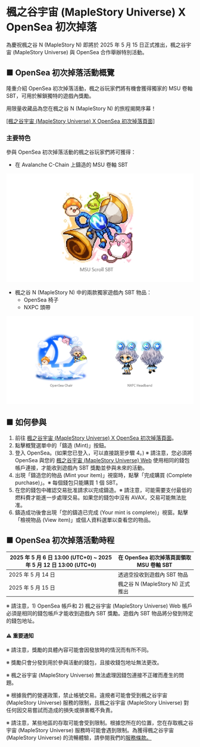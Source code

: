 # 楓之谷宇宙 (MapleStory Universe) X OpenSea 初次掉落

為慶祝楓之谷 N (MapleStory N) 即將於 2025 年 5 月 15 日正式推出，楓之谷宇宙 (MapleStory Universe) 與 OpenSea 合作舉辦特別活動。

## ■ OpenSea 初次掉落活動概覽

隆重介紹 OpenSea 初次掉落活動，楓之谷玩家們將有機會獲得獨家的 MSU 卷軸 SBT，可用於解鎖獨特的遊戲內獎勵。

用限量收藏品為您在楓之谷 N (MapleStory N) 的旅程揭開序幕！

[\[楓之谷宇宙 (MapleStory Universe) X OpenSea 初次掉落頁面\]](https://opensea.io/collection/msu-opensea/overview)

### 主要特色

參與 OpenSea 初次掉落活動的楓之谷玩家們將可獲得：

* 在 Avalanche C-Chain 上鑄造的 MSU 卷軸 SBT

![](../../../.gitbook/assets/image_1747236248613_168.png)

* 楓之谷 N (MapleStory N) 中的兩款獨家遊戲內 SBT 物品：
  * OpenSea 椅子
  * NXPC 頭帶

![](../../../.gitbook/assets/image_1747236248613_689.png)

## ■ 如何參與

1. 前往 [楓之谷宇宙 (MapleStory Universe) X OpenSea 初次掉落頁面](https://opensea.io/collection/msu-opensea/overview)。
2. 點擊概覽選單中的「鑄造 (Mint)」按鈕。
3. 登入 OpenSea。(如果您已登入，可以直接跳至步驟 4。) ※ 請注意，您必須將 OpenSea 與您的 [楓之谷宇宙 (MapleStory Universe) Web](https://msu.io) 使用相同的錢包帳戶連接，才能收到遊戲內 SBT 獎勵並參與未來的活動。
4. 出現「鑄造您的物品 (Mint your item)」視窗時，點擊「完成購買 (Complete purchase)」。※ 每個錢包只能購買 1 個 SBT。
5. 在您的錢包中確認交易批准請求以完成鑄造。※ 請注意，可能需要支付最低的燃料費才能進一步處理交易。如果您的錢包中沒有 AVAX，交易可能無法批准。
6. 鑄造成功後會出現「您的鑄造已完成 (Your mint is complete)」視窗。點擊「檢視物品 (View item)」或個人資料選單以查看您的物品。

## ■ OpenSea 初次掉落活動時程

| 2025 年 5 月 6 日 13:00 (UTC+0) \~ 2025 年 5 月 12 日 13:00 (UTC+0) | 在 OpenSea 初次掉落頁面領取 MSU 卷軸 SBT |
| ------------------------------------------------------------- | ----------------------------- |
| 2025 年 5 月 14 日                                               | 透過空投收到遊戲內 SBT 物品              |
| 2025 年 5 月 15 日                                               | 楓之谷 N (MapleStory N) 正式推出     |

※ 請注意，1) OpenSea 帳戶和 2) 楓之谷宇宙 (MapleStory Universe) Web 帳戶必須是相同的錢包帳戶才能收到遊戲內 SBT 獎勵。遊戲內 SBT 物品將分發到特定的錢包地址。

#### ⚠️️ 重要通知

※ 請注意，獎勵的具體內容可能會因發放時的情況而有所不同。

※ 獎勵只會分發到用於參與活動的錢包，且接收錢包地址無法更改。

※ 楓之谷宇宙 (MapleStory Universe) 無法處理因錢包連接不正確而產生的問題。

※ 根據我們的營運政策，禁止帳號交易。違規者可能會受到楓之谷宇宙 (MapleStory Universe) 服務的限制，且楓之谷宇宙 (MapleStory Universe) 對任何因交易嘗試而造成的損失或損害概不負責。

※ 請注意，某些地區的存取可能會受到限制。根據您所在的位置，您在存取楓之谷宇宙 (MapleStory Universe) 服務時可能會遇到限制。為獲得楓之谷宇宙 (MapleStory Universe) 的流暢體驗，請參閱我們的[服務條款。](https://msu.io/policy/terms)
